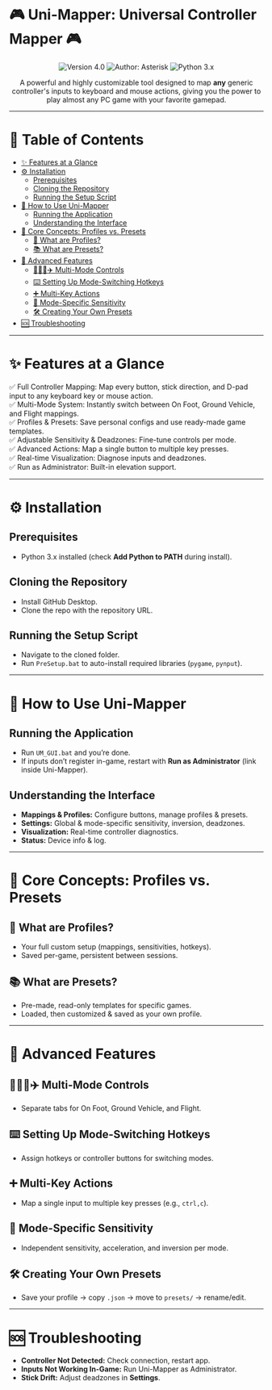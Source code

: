 # 🎮 Uni-Mapper: Universal Controller Mapper 🎮

<p align="center">
<img src="https://img.shields.io/badge/Version-4.0%20(Final)-blue.svg" alt="Version 4.0">
<img src="https://img.shields.io/badge/Author-Asterisk-lightgrey.svg" alt="Author: Asterisk">
<img src="https://img.shields.io/badge/Python-3.x-yellow.svg" alt="Python 3.x">
</p>

<p align="center">
A powerful and highly customizable tool designed to map <strong>any</strong> generic controller's inputs to keyboard and mouse actions, giving you the power to play almost any PC game with your favorite gamepad.
</p>

---

# 📜 Table of Contents
- [✨ Features at a Glance](#-features-at-a-glance)  
- [⚙️ Installation](#️-installation)  
  - [Prerequisites](#prerequisites)  
  - [Cloning the Repository](#cloning-the-repository)  
  - [Running the Setup Script](#running-the-setup-script)  
- [🚀 How to Use Uni-Mapper](#-how-to-use-uni-mapper)  
  - [Running the Application](#running-the-application)  
  - [Understanding the Interface](#understanding-the-interface)  
- [🧠 Core Concepts: Profiles vs. Presets](#-core-concepts-profiles-vs-presets)  
  - [👤 What are Profiles?](#-what-are-profiles)  
  - [📚 What are Presets?](#-what-are-presets)  
- [🌟 Advanced Features](#-advanced-features)  
  - [🚶‍♂️🚗✈️ Multi-Mode Controls](#️-multi-mode-controls)  
  - [⌨️ Setting Up Mode-Switching Hotkeys](#️-setting-up-mode-switching-hotkeys)  
  - [➕ Multi-Key Actions](#-multi-key-actions)  
  - [🎯 Mode-Specific Sensitivity](#-mode-specific-sensitivity)  
  - [🛠️ Creating Your Own Presets](#️-creating-your-own-presets)  
- [🆘 Troubleshooting](#-troubleshooting)  

---

# ✨ Features at a Glance
✅ Full Controller Mapping: Map every button, stick direction, and D-pad input to any keyboard key or mouse action.  
✅ Multi-Mode System: Instantly switch between On Foot, Ground Vehicle, and Flight mappings.  
✅ Profiles & Presets: Save personal configs and use ready-made game templates.  
✅ Adjustable Sensitivity & Deadzones: Fine-tune controls per mode.  
✅ Advanced Actions: Map a single button to multiple key presses.  
✅ Real-time Visualization: Diagnose inputs and deadzones.  
✅ Run as Administrator: Built-in elevation support.  

---

# ⚙️ Installation

## Prerequisites
- Python 3.x installed (check **Add Python to PATH** during install).  

## Cloning the Repository
- Install GitHub Desktop.  
- Clone the repo with the repository URL.  

## Running the Setup Script
- Navigate to the cloned folder.  
- Run `PreSetup.bat` to auto-install required libraries (`pygame`, `pynput`).  

---

# 🚀 How to Use Uni-Mapper

## Running the Application
- Run `UM_GUI.bat` and you’re done.  
- If inputs don’t register in-game, restart with **Run as Administrator** (link inside Uni-Mapper).  

## Understanding the Interface
- **Mappings & Profiles:** Configure buttons, manage profiles & presets.  
- **Settings:** Global & mode-specific sensitivity, inversion, deadzones.  
- **Visualization:** Real-time controller diagnostics.  
- **Status:** Device info & log.  

---

# 🧠 Core Concepts: Profiles vs. Presets

## 👤 What are Profiles?
- Your full custom setup (mappings, sensitivities, hotkeys).  
- Saved per-game, persistent between sessions.  

## 📚 What are Presets?
- Pre-made, read-only templates for specific games.  
- Loaded, then customized & saved as your own profile.  

---

# 🌟 Advanced Features

## 🚶‍♂️🚗✈️ Multi-Mode Controls
- Separate tabs for On Foot, Ground Vehicle, and Flight.  

## ⌨️ Setting Up Mode-Switching Hotkeys
- Assign hotkeys or controller buttons for switching modes.  

## ➕ Multi-Key Actions
- Map a single input to multiple key presses (e.g., `ctrl,c`).  

## 🎯 Mode-Specific Sensitivity
- Independent sensitivity, acceleration, and inversion per mode.  

## 🛠️ Creating Your Own Presets
- Save your profile → copy `.json` → move to `presets/` → rename/edit.  

---

# 🆘 Troubleshooting
- **Controller Not Detected:** Check connection, restart app.  
- **Inputs Not Working In-Game:** Run Uni-Mapper as Administrator.  
- **Stick Drift:** Adjust deadzones in **Settings**.  
